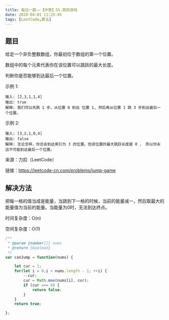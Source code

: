 ```yaml
---
title: 每日一题——【中等】55.跳跃游戏
date: 2020-04-01 11:25:45
tags: [LeetCode,算法]
---
```


## 题目

给定一个非负整数数组，你最初位于数组的第一个位置。

数组中的每个元素代表你在该位置可以跳跃的最大长度。

判断你是否能够到达最后一个位置。

示例 1:
```
输入: [2,3,1,1,4]
输出: true
解释: 我们可以先跳 1 步，从位置 0 到达 位置 1, 然后再从位置 1 跳 3 步到达最后一个位置。
```

示例 2:
```
输入: [3,2,1,0,4]
输出: false
解释: 无论怎样，你总会到达索引为 3 的位置。但该位置的最大跳跃长度是 0 ， 所以你永远不可能到达最后一个位置。
```

来源：力扣（LeetCode）

链接：https://leetcode-cn.com/problems/jump-game

## 解决方法
把每一格的值当成是能量，当跳到下一格的时候，当前的能量减一，然后取最大的能量值为当前的能量。当能量为0时，无法到达终点。

时间复杂度：O(n)

空间复杂度：O(1)

```js
/**
 * @param {number[]} nums
 * @return {boolean}
 */
var canJump = function(nums) {

    let cur = 1;
    for(let i = 0;i < nums.length - 1; ++i) {
        --cur;
        cur = Math.max(nums[i], cur);
        if (cur === 0) {
            return false;
        }
    }
    return true;

};
```
